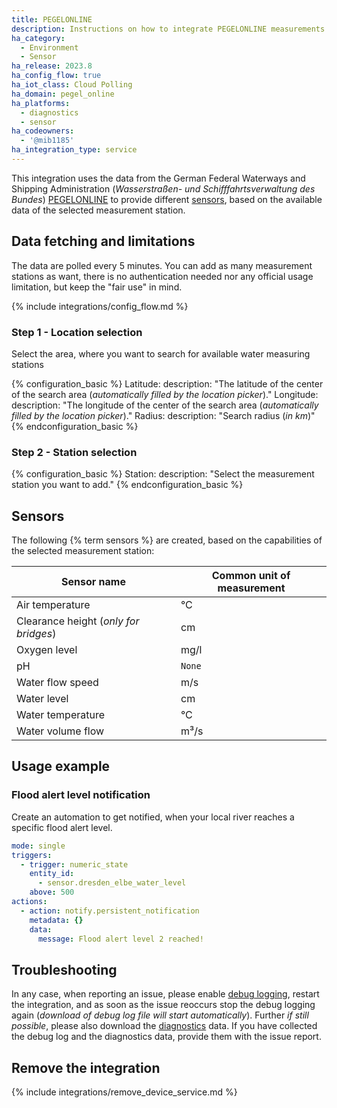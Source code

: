 ```yaml
---
title: PEGELONLINE
description: Instructions on how to integrate PEGELONLINE measurements into Home Assistant.
ha_category:
  - Environment
  - Sensor
ha_release: 2023.8
ha_config_flow: true
ha_iot_class: Cloud Polling
ha_domain: pegel_online
ha_platforms:
  - diagnostics
  - sensor
ha_codeowners:
  - '@mib1185'
ha_integration_type: service
---
```


This integration uses the data from the German Federal Waterways and Shipping Administration (_Wasserstraßen- und Schifffahrtsverwaltung des Bundes_) [PEGELONLINE](https://www.pegelonline.wsv.de/) to provide different [sensors](#sensors), based on the available data of the selected measurement station.

## Data fetching and limitations

The data are polled every 5 minutes. You can add as many measurement stations as want, there is no authentication needed nor any official usage limitation, but keep the "fair use" in mind.

{% include integrations/config_flow.md %}

### Step 1 - Location selection

Select the area, where you want to search for available water measuring stations

{% configuration_basic %}
Latitude:
  description: "The latitude of the center of the search area (_automatically filled by the location picker_)."
Longitude:
  description: "The longitude of the center of the search area (_automatically filled by the location picker_)."
Radius:
  description: "Search radius (_in km_)"
{% endconfiguration_basic %}

### Step 2 - Station selection

{% configuration_basic %}
Station:
  description: "Select the measurement station you want to add."
{% endconfiguration_basic %}

## Sensors

The following {% term sensors %} are created, based on the capabilities of the selected measurement station:

| Sensor name | Common unit of measurement |
| --- | --- |
| Air temperature | °C |
| Clearance height (_only for bridges_) | cm |
| Oxygen level | mg/l |
| pH | `None` |
| Water flow speed | m/s |
| Water level | cm |
| Water temperature | °C |
| Water volume flow | m³/s |

## Usage example

### Flood alert level notification

Create an automation to get notified, when your local river reaches a specific flood alert level.

```yaml
mode: single
triggers:
  - trigger: numeric_state
    entity_id:
      - sensor.dresden_elbe_water_level
    above: 500
actions:
  - action: notify.persistent_notification
    metadata: {}
    data:
      message: Flood alert level 2 reached!
```

## Troubleshooting

In any case, when reporting an issue, please enable [debug logging](/docs/configuration/troubleshooting/#debug-logs-and-diagnostics), restart the integration, and as soon as the issue reoccurs stop the debug logging again (_download of debug log file will start automatically_). Further _if still possible_, please also download the [diagnostics](/integrations/diagnostics) data. If you have collected the debug log and the diagnostics data, provide them with the issue report.

## Remove the integration

{% include integrations/remove_device_service.md %}
